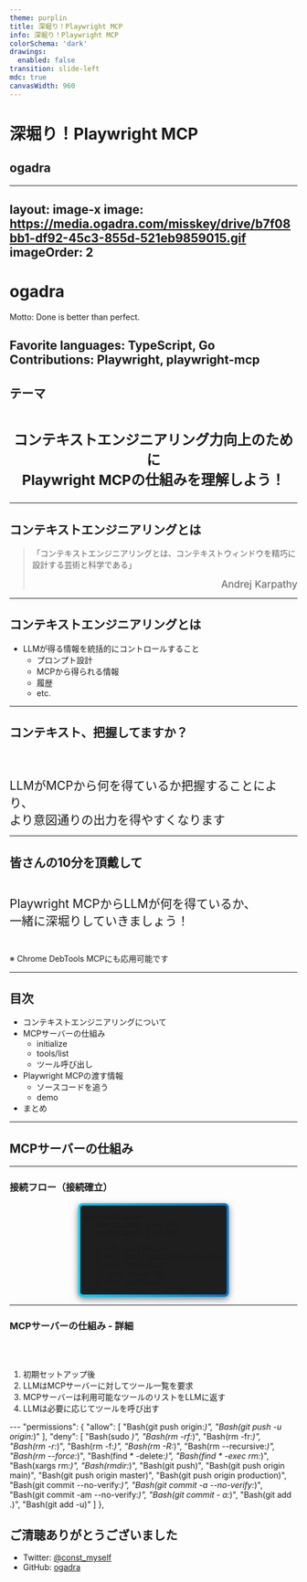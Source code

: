 ```yaml
---
theme: purplin
title: 深堀り！Playwright MCP
info: 深堀り！Playwright MCP
colorSchema: 'dark'
drawings:
  enabled: false
transition: slide-left
mdc: true
canvasWidth: 960
---
```


<style>
.slidev-layout {
  padding-top: 0 !important;
}

</style>

# 深堀り！Playwright MCP
## ogadra

---
layout: image-x
image: https://media.ogadra.com/misskey/drive/b7f08bb1-df92-45c3-855d-521eb9859015.gif
imageOrder: 2
---

# ogadra

Motto: Done is better than perfect.

Favorite languages: TypeScript, Go
Contributions: Playwright, playwright-mcp
---

## テーマ

<div style="margin-top: 3.5em ;font-weight: bold; text-align: center;">
  <p style="font-size: 1.75em !important">
  コンテキストエンジニアリング力向上のために<br/>
  Playwright MCPの仕組みを理解しよう！
  </p>
</div>

---

## コンテキストエンジニアリングとは

>「コンテキストエンジニアリングとは、コンテキストウィンドウを精巧に設計する芸術と科学である」
> <div style="text-align: right; font-size: 1.25em;">Andrej Karpathy</div>

---

## コンテキストエンジニアリングとは

- LLMが得る情報を統括的にコントロールすること
  - プロンプト設計
  - MCPから得られる情報
  - 履歴
  - etc.

---

## コンテキスト、把握してますか？

<div style="margin-top: 3em; font-size: 1.5em !important;">
LLMがMCPから何を得ているか把握することにより、<br/>
より意図通りの出力を得やすくなります
</div>

---

## 皆さんの10分を頂戴して

<div style="margin-top: 2em; margin-bottom: 2em; font-size: 1.5em !important;">
Playwright MCPからLLMが何を得ているか、<br/>
一緒に深堀りしていきましょう！
</div>

※ Chrome DebTools MCPにも応用可能です

---

## 目次

- コンテキストエンジニアリングについて
- MCPサーバーの仕組み
  - initialize
  - tools/list
  - ツール呼び出し
- Playwright MCPの渡す情報
  - ソースコードを追う
  - demo
- まとめ

---

## MCPサーバーの仕組み


---

### 接続フロー（接続確立）

<div style="display: flex; justify-content: center;">
  <div style="background: #1e1e1e; padding: 0.1rem; border-radius: 8px; box-shadow: 0 4px 12px rgba(0,0,0,0.5); border: 2px solid transparent; background-image: linear-gradient(#1e1e1e, #1e1e1e), linear-gradient(90deg, #00d4ff 0%, #007acc 100%); background-origin: border-box; background-clip: content-box, border-box;">

```mermaid {scale: 0.9, theme: 'dark'}
sequenceDiagram
    participant C as LLM
    participant S as MCP

    C->>S: initialize
    C->>S: notifications/initialized
    C->>S: tools/list
    S-->>C: ツール一覧
    C->>S: tools/call
```

  </div>
</div>

---

### MCPサーバーの仕組み - 詳細

<div style="margin-top: 4.5em;">

1. 初期セットアップ後
2. LLMはMCPサーバーに対してツール一覧を要求
3. MCPサーバーは利用可能なツールのリストをLLMに返す
4. LLMは必要に応じてツールを呼び出す

</div>



---  "permissions": {
    "allow": [
      "Bash(git push origin:*)",
      "Bash(git push -u origin:*)"
    ],
    "deny": [
      "Bash(sudo *)",
      "Bash(rm -rf:*)",
      "Bash(rm -fr:*)",
      "Bash(rm -r:*)",
      "Bash(rm -f:*)",
      "Bash(rm -R:*)",
      "Bash(rm --recursive:*)",
      "Bash(rm --force:*)",
      "Bash(find * -delete:*)",
      "Bash(find * -exec rm:*)",
      "Bash(xargs rm:*)",
      "Bash(rmdir:*)",
      "Bash(git push)",
      "Bash(git push origin main)",
      "Bash(git push origin master)",
      "Bash(git push origin production)",
      "Bash(git commit --no-verify:*)",
      "Bash(git commit -a --no-verify:*)",
      "Bash(git commit -am --no-verify:*)",
      "Bash(git commit -  a:*)",
      "Bash(git add .)",
      "Bash(git add -u)"
    ]
  },
## ご清聴ありがとうございました

- Twitter: [@const_myself](https://twitter.com/const_myself)
- GitHub: [ogadra](https://github.com/ogadra)

<PoweredBySlidev mt-10 />

